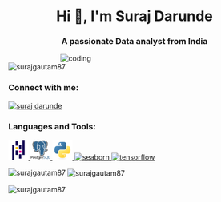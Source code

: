 
<h1 align="center">Hi 👋, I'm Suraj Darunde</h1>
<h3 align="center">A passionate Data analyst from India</h3>

<img align="right" alt="coding" width="400" src="https://assets-global.website-files.com/61897bbb80b04406f137091a/62430a051e734d35fa9f3e0b_WLSSmhPWPsTOUHVemfC4VPHDMFRtjCUIbBGwOgt0NR93B_jx08Rj_7MD0K4cqeRlT4eiFJD1S4_FK4QrQzXDcsw-WHR5epdjl3oWfkTekDpjNlWYFNJ-yaF6K9Rg2ApEZQrwLqcc.gif">

<p align="left"> <img src="https://komarev.com/ghpvc/?username=surajgautam87&label=Profile%20views&color=0e75b6&style=flat" alt="surajgautam87" /> </p>

<h3 align="left">Connect with me:</h3>
<p align="left">
<a href="https://linkedin.com/in/suraj darunde" target="blank"><img align="center" src="https://raw.githubusercontent.com/rahuldkjain/github-profile-readme-generator/master/src/images/icons/Social/linked-in-alt.svg" alt="suraj darunde" height="30" width="40" /></a>
</p>

<h3 align="left">Languages and Tools:</h3>
<p align="left"> <a href="https://pandas.pydata.org/" target="_blank" rel="noreferrer"> <img src="https://raw.githubusercontent.com/devicons/devicon/2ae2a900d2f041da66e950e4d48052658d850630/icons/pandas/pandas-original.svg" alt="pandas" width="40" height="40"/> </a> <a href="https://www.postgresql.org" target="_blank" rel="noreferrer"> <img src="https://raw.githubusercontent.com/devicons/devicon/master/icons/postgresql/postgresql-original-wordmark.svg" alt="postgresql" width="40" height="40"/> </a> <a href="https://www.python.org" target="_blank" rel="noreferrer"> <img src="https://raw.githubusercontent.com/devicons/devicon/master/icons/python/python-original.svg" alt="python" width="40" height="40"/> </a> <a href="https://seaborn.pydata.org/" target="_blank" rel="noreferrer"> <img src="https://seaborn.pydata.org/_images/logo-mark-lightbg.svg" alt="seaborn" width="40" height="40"/> </a> <a href="https://www.tensorflow.org" target="_blank" rel="noreferrer"> <img src="https://www.vectorlogo.zone/logos/tensorflow/tensorflow-icon.svg" alt="tensorflow" width="40" height="40"/> </a> </p>

<p><img align="left" src="https://github-readme-stats.vercel.app/api/top-langs?username=surajgautam87&show_icons=true&locale=en&layout=compact" alt="surajgautam87" /></p>

<p>&nbsp;<img align="center" src="https://github-readme-stats.vercel.app/api?username=surajgautam87&show_icons=true&locale=en" alt="surajgautam87" /></p>

<p><img align="center" src="https://github-readme-streak-stats.herokuapp.com/?user=surajgautam87&" alt="surajgautam87" /></p>
